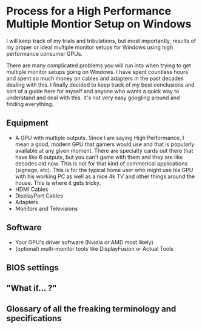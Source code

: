 # Process for a High Performance Multiple Montior Setup on Windows
I will keep track of my trials and tribulations, but most importantly, results of my proper or ideal multiple monitor setups for Windows using high performance consumer GPUs.

There are many complicated problems you will run into when trying to get multiple monitor setups going on Windows.  I have spent countless hours and spent so much money on cables and adapters in the past decades dealing with this.  I finally decided to keep track of my best conclusions and sort of a guide here for myself and anyone who wants a quick way to understand and deal with this.  It's not very easy googling around and finding everything.

## Equipment
 - A GPU with multiple outputs.  Since I am saying High Performance, I mean a good, modern GPU that gamers would use and that is popularly available at any given moment.  There are specialty cards out there that have like 6 outputs, but you can't game with them and they are like decades old now.  This is not for that kind of commerical applications (signage, etc).  This is for the typical home user who might use his GPU with his working PC as well as a nice 4k TV and other things around the house.  This is where it gets tricky.
  - HDMI Cables
  - DisplayPort Cables
  - Adapters
  - Monitors and Televisions
  
## Software
 - Your GPU's driver software (Nvidia or AMD most likely)
 - (optional) multi-monitor tools like DisplayFusion or Actual Tools
 
## BIOS settings

## "What if... ?"

## Glossary of all the freaking terminology and specifications
